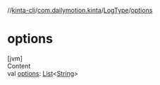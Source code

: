 //[kinta-cli](../../../index.md)/[com.dailymotion.kinta](../index.md)/[LogType](index.md)/[options](options.md)



# options  
[jvm]  
Content  
val [options](options.md): [List](https://kotlinlang.org/api/latest/jvm/stdlib/kotlin.collections/-list/index.html)<[String](https://kotlinlang.org/api/latest/jvm/stdlib/kotlin/-string/index.html)>  




